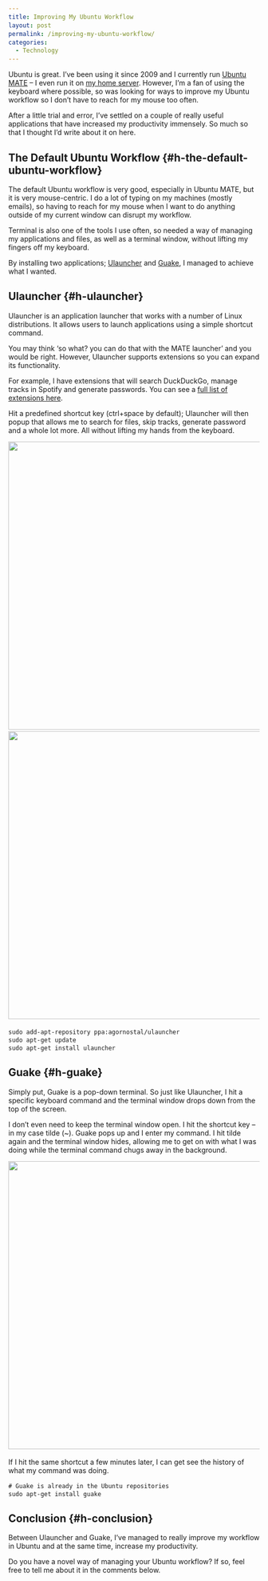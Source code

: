 ```yaml
---
title: Improving My Ubuntu Workflow
layout: post
permalink: /improving-my-ubuntu-workflow/
categories:
  - Technology
---
```

Ubuntu is great. I’ve been using it since 2009 and I currently run [Ubuntu MATE](https://ubuntu-mate.org) – I even run it on [my home server](/building-my-home-server). However, I’m a fan of using the keyboard where possible, so was looking for ways to improve my Ubuntu workflow so I don’t have to reach for my mouse too often.

After a little trial and error, I’ve settled on a couple of really useful applications that have increased my productivity immensely. So much so that I thought I’d write about it on here.

## The Default Ubuntu Workflow {#h-the-default-ubuntu-workflow}

The default Ubuntu workflow is very good, especially in Ubuntu MATE, but it is very mouse-centric. I do a lot of typing on my machines (mostly emails), so having to reach for my mouse when I want to do anything outside of my current window can disrupt my workflow.

Terminal is also one of the tools I use often, so needed a way of managing my applications and files, as well as a terminal window, without lifting my fingers off my keyboard.

By installing two applications; [Ulauncher](https://ulauncher.io) and [Guake](http://guake.org), I managed to achieve what I wanted.

## Ulauncher {#h-ulauncher}

Ulauncher is an application launcher that works with a number of Linux distributions. It allows users to launch applications using a simple shortcut command.

You may think ‘so what? you can do that with the MATE launcher’ and you would be right. However, Ulauncher supports extensions so you can expand its functionality.

For example, I have extensions that will search DuckDuckGo, manage tracks in Spotify and generate passwords. You can see a [full list of extensions here](https://ext.ulauncher.io).

Hit a predefined shortcut key (ctrl+space by default); Ulauncher will then popup that allows me to search for files, skip tracks, generate password and a whole lot more. All without lifting my hands from the keyboard.

<img loading="lazy" width="1024" height="576" src="/assets/images/wp-images/2019/11/ulauncher-spotify-1024x576.jpg" alt="" class="wp-image-344" srcset="/assets/images/wp-images/2019/11/ulauncher-spotify-1024x576.jpg 1024w, /assets/images/wp-images/2019/11/ulauncher-spotify-300x169.jpg 300w, /assets/images/wp-images/2019/11/ulauncher-spotify-768x432.jpg 768w, /assets/images/wp-images/2019/11/ulauncher-spotify-1536x864.jpg 1536w, /assets/images/wp-images/2019/11/ulauncher-spotify.jpg 1600w" sizes="(max-width: 1024px) 100vw, 1024px" />

<img loading="lazy" width="1024" height="576" src="/assets/images/wp-images/2019/11/ulauncher-pwgen-1024x576.jpg" alt="" class="wp-image-345" srcset="/assets/images/wp-images/2019/11/ulauncher-pwgen-1024x576.jpg 1024w, /assets/images/wp-images/2019/11/ulauncher-pwgen-300x169.jpg 300w, /assets/images/wp-images/2019/11/ulauncher-pwgen-768x432.jpg 768w, /assets/images/wp-images/2019/11/ulauncher-pwgen-1536x864.jpg 1536w, /assets/images/wp-images/2019/11/ulauncher-pwgen.jpg 1600w" sizes="(max-width: 1024px) 100vw, 1024px" />

<pre class="wp-block-code"><code>sudo add-apt-repository ppa:agornostal/ulauncher
sudo apt-get update
sudo apt-get install ulauncher</code></pre>

## Guake {#h-guake}

Simply put, Guake is a pop-down terminal. So just like Ulauncher, I hit a specific keyboard command and the terminal window drops down from the top of the screen.

I don’t even need to keep the terminal window open. I hit the shortcut key – in my case tilde (~). Guake pops up and I enter my command. I hit tilde again and the terminal window hides, allowing me to get on with what I was doing while the terminal command chugs away in the background.

<img loading="lazy" width="1024" height="576" src="/assets/images/wp-images/2019/11/guake-1024x576.jpg" alt="" class="wp-image-343" srcset="/assets/images/wp-images/2019/11/guake-1024x576.jpg 1024w, /assets/images/wp-images/2019/11/guake-300x169.jpg 300w, /assets/images/wp-images/2019/11/guake-768x432.jpg 768w, /assets/images/wp-images/2019/11/guake-1536x864.jpg 1536w, /assets/images/wp-images/2019/11/guake.jpg 1600w" sizes="(max-width: 1024px) 100vw, 1024px" />  

If I hit the same shortcut a few minutes later, I can get see the history of what my command was doing.

<pre class="wp-block-code"><code># Guake is already in the Ubuntu repositories
sudo apt-get install guake</code></pre>

## Conclusion {#h-conclusion}

Between Ulauncher and Guake, I’ve managed to really improve my workflow in Ubuntu and at the same time, increase my productivity.

Do you have a novel way of managing your Ubuntu workflow? If so, feel free to tell me about it in the comments below.
